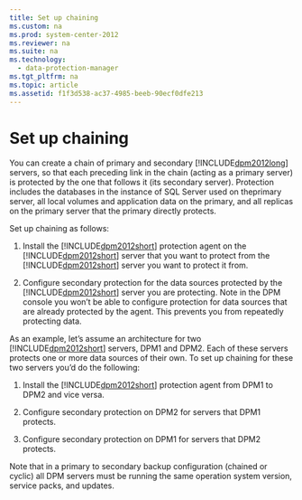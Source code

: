 ```yaml
---
title: Set up chaining
ms.custom: na
ms.prod: system-center-2012
ms.reviewer: na
ms.suite: na
ms.technology: 
  - data-protection-manager
ms.tgt_pltfrm: na
ms.topic: article
ms.assetid: f1f3d538-ac37-4985-beeb-90ecf0dfe213
---
```

# Set up chaining
You can create a chain of primary and secondary [!INCLUDE[dpm2012long](./Token/dpm2012long_md.md)] servers, so that each preceding link in the chain \(acting as a primary server\) is protected by the one that follows it \(its secondary server\). Protection includes the databases in the instance of SQL Server used on theprimary server, all local volumes and application data on the primary, and all replicas on the primary server that the primary directly protects.

Set up chaining as follows:

1.  Install the [!INCLUDE[dpm2012short](./Token/dpm2012short_md.md)] protection agent on the [!INCLUDE[dpm2012short](./Token/dpm2012short_md.md)] server that you want to protect from the [!INCLUDE[dpm2012short](./Token/dpm2012short_md.md)] server you want to protect it from.

2.  Configure secondary protection for the data sources protected by the [!INCLUDE[dpm2012short](./Token/dpm2012short_md.md)] server you are protecting. Note in the DPM console you won’t be able to configure protection for data sources that are already protected by the agent. This prevents you from repeatedly protecting data.

As an example, let’s assume an architecture for two [!INCLUDE[dpm2012short](./Token/dpm2012short_md.md)] servers, DPM1 and DPM2. Each of these servers protects one or more data sources of their own. To set up chaining for these two servers you’d do the following:

1.  Install the [!INCLUDE[dpm2012short](./Token/dpm2012short_md.md)] protection agent from DPM1 to DPM2 and vice versa.

2.  Configure secondary protection on DPM2 for servers that DPM1 protects.

3.  Configure secondary protection on DPM1 for servers that DPM2 protects.

Note that in a primary to secondary backup configuration \(chained or cyclic\) all DPM servers must be running the same operation system version, service packs, and updates.


